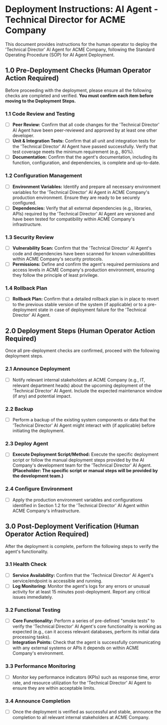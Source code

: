 
# Deployment Instructions: AI Agent - Technical Director for ACME Company

This document provides instructions for the human operator to deploy the 'Technical Director' AI Agent for ACME Company, following the Standard Operating Procedure (SOP) for AI Agent Deployment.

## 1.0 Pre-Deployment Checks (Human Operator Action Required)

Before proceeding with the deployment, please ensure all the following checks are completed and verified. **You must confirm each item before moving to the Deployment Steps.**

### 1.1 Code Review and Testing
- [ ] **Peer Review:** Confirm that all code changes for the 'Technical Director' AI Agent have been peer-reviewed and approved by at least one other developer.
- [ ] **Unit & Integration Tests:** Confirm that all unit and integration tests for the 'Technical Director' AI Agent have passed successfully. Verify that test coverage meets the minimum requirement (e.g., 80%).
- [ ] **Documentation:** Confirm that the agent's documentation, including its function, configuration, and dependencies, is complete and up-to-date.

### 1.2 Configuration Management
- [ ] **Environment Variables:** Identify and prepare all necessary environment variables for the 'Technical Director' AI Agent in ACME Company's production environment. Ensure they are ready to be securely configured.
- [ ] **Dependencies:** Verify that all external dependencies (e.g., libraries, APIs) required by the 'Technical Director' AI Agent are versioned and have been tested for compatibility within ACME Company's infrastructure.

### 1.3 Security Review
- [ ] **Vulnerability Scan:** Confirm that the 'Technical Director' AI Agent's code and dependencies have been scanned for known vulnerabilities within ACME Company's security protocols.
- [ ] **Permissions:** Define and confirm the agent's required permissions and access levels in ACME Company's production environment, ensuring they follow the principle of least privilege.

### 1.4 Rollback Plan
- [ ] **Rollback Plan:** Confirm that a detailed rollback plan is in place to revert to the previous stable version of the system (if applicable) or to a pre-deployment state in case of deployment failure for the 'Technical Director' AI Agent.

## 2.0 Deployment Steps (Human Operator Action Required)

Once all pre-deployment checks are confirmed, proceed with the following deployment steps.

### 2.1 Announce Deployment
- [ ] Notify relevant internal stakeholders at ACME Company (e.g., IT, relevant department heads) about the upcoming deployment of the 'Technical Director' AI Agent. Include the expected maintenance window (if any) and potential impact.

### 2.2 Backup
- [ ] Perform a backup of the existing system components or data that the 'Technical Director' AI Agent might interact with (if applicable) before initiating the deployment.

### 2.3 Deploy Agent
- [ ] **Execute Deployment Script/Method:** Execute the specific deployment script or follow the manual deployment steps provided by the AI Company's development team for the 'Technical Director' AI Agent. **(Placeholder: The specific script or manual steps will be provided by the development team.)**

### 2.4 Configure Environment
- [ ] Apply the production environment variables and configurations identified in Section 1.2 for the 'Technical Director' AI Agent within ACME Company's infrastructure.

## 3.0 Post-Deployment Verification (Human Operator Action Required)

After the deployment is complete, perform the following steps to verify the agent's functionality.

### 3.1 Health Check
- [ ] **Service Availability:** Confirm that the 'Technical Director' AI Agent's service/endpoint is accessible and running.
- [ ] **Log Monitoring:** Monitor the agent's logs for any errors or unusual activity for at least 15 minutes post-deployment. Report any critical issues immediately.

### 3.2 Functional Testing
- [ ] **Core Functionality:** Perform a series of pre-defined "smoke tests" to verify the 'Technical Director' AI Agent's core functionality is working as expected (e.g., can it access relevant databases, perform its initial data processing tasks).
- [ ] **Integration Points:** Check that the agent is successfully communicating with any external systems or APIs it depends on within ACME Company's environment.

### 3.3 Performance Monitoring
- [ ] Monitor key performance indicators (KPIs) such as response time, error rate, and resource utilization for the 'Technical Director' AI Agent to ensure they are within acceptable limits.

### 3.4 Announce Completion
- [ ] Once the deployment is verified as successful and stable, announce the completion to all relevant internal stakeholders at ACME Company.

